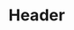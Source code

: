 <!-- TITLE: Aventure à Ottawa -->
<!-- SUBTITLE: Présentation du livre : Aventure à Ottawa -->

# Header